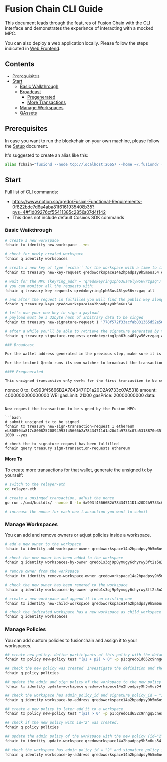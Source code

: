 # Fusion Chain CLI Guide

This document leads through the features of Fusion Chain 
with the CLI interface and demonstrates the experience 
of interacting with a mocked MPC.

You can also deploy a web application locally. Please follow the steps indicated in [Web Frontend](./SETUP.md#web-frontend).

## Contents

* [Prerequisites](#prerequisites)
* [Start](#start)
    * [Basic Walkthrough](#basic-walkthrough)
    * [Broadcast](#broadcast)
        * [Pregenerated](#pregenerated)
        * [More Transactions](#more-tx)
    * [Manage Workspaces](#manage-workspaces)
    * [QAssets](#qassets)

## Prerequisites

In case you want to run the blockchain on your own machine, please follow the [Setup](./SETUP.md) document. 

It's suggested to create an alias like this:

```bash
alias fchain="fusiond --node tcp://localhost:26657 --home ~/.fusiond/ --from shulgin --gas-prices 1000000000nQRDO"
```

## Start

Full list of CLI commands:

- https://www.notion.so/qredo/Fusion-Functional-Requirements-0f822bdc7d6a4aba81f6161935408b35?pvs=4#f1d09276cf55411385c2856a07d4f142
- This does not include default Cosmos SDK commands

### Basic Walkthrough

```bash
# create a new workspace
fchain tx identity new-workspace --yes

# check for newly created workspace
fchain q identity workspaces

# creata a new key of type `ecdsa`` for the workspace with a time to live of 1000 blocks
fchain tx treasury new-key-request qredoworkspace14a2hpadpsy9h5m6us54 qredokeyring1ph63us46lyw56vrzgaq ecdsa 1000 --yes 

# wait for the MPC (keyring_addr = "qredokeyring1ph63us46lyw56vrzgaq") to pick up the request and generate a new key
# you can monitor all the requests with:
fchain q treasury key-requests qredokeyring1ph63us46lyw56vrzgaq all

# and after the request in fulfilled you will find the public key along with addresses for supported wallet types in fusionchain:
fchain q treasury keys qredoworkspace14a2hpadpsy9h5m6us54

# let's use your new key to sign a payload
# payload must be a 32byte hash of arbitrary data to be singed
fchain tx treasury new-signature-request 1 '778f572f33acfab831365d52e563a0ddd2829ddd7060bec69719b7e41f6ef91c' 1000 --yes

# after a while you'll be able to retrieve the signature generated by the keyring
fchain q treasury signature-requests qredokeyring1ph63us46lyw56vrzgaq all

### Broadcast

For the wallet address generated in the previous step, make sure it is funded. For this example, we are using `0xC828Bf9126667972400E1ABE600BAAB877B1e674` as an example. 

For the testnet Qredo runs its own watcher to broadcast the transaction. You can also run your own.

#### Pregenerated

This unsigned transaction only works for the first transaction to be sent from an address. The transaction looks as follows: 

```
nonce: 0
to: 0x993f45666B2A78434711D1a20D2A9733c07A5318
amount: 4000000000000000 WEI
gasLimit: 21000
gasPrice: 20000000000
data: 
```

Now request the transaction to be signed by the Fusion MPCs

```bash
# submit unsigned tx to be signed
fchain tx treasury new-sign-transaction-request 1 ethereum eb808504a817c80082520894993f45666b2a78434711d1a20d2a9733c07a5318870e35fa931a000080808080 1000 --yes

# check the tx signature request has been fulfilled
fchain query treasury sign-transaction-requests ethereum
```

#### More Tx

To create more transactions for that wallet, generate the unsigned tx by yourself:

```bash
# switch to the relayer-eth
cd relayer-eth

# create a unsinged transaction, adjust the nonce
go run ./cmd/buildtx/ -nonce 0 -to 0x993f45666B2A78434711D1a20D2A9733c07A5318 -amount 4000000000000000

# increase the nonce for each new transaction you want to submit
```

### Manage Workspaces

You can add and remove owners or adjust policies inside a workspace. 

```bash
# add a new owner to the workspace
fchain tx identity add-workspace-owner qredoworkspace14a2hpadpsy9h5m6us54 qredo1s3qj9p0ymugy6chyrwy3ft2s5u24fc320vdvv5 1000 --yes

# check the new owner has been added to the workspace
fchain q identity workspaces-by-owner qredo1s3qj9p0ymugy6chyrwy3ft2s5u24fc320vdvv5

# remove owner from the workspace
fchain tx identity remove-workspace-owner qredoworkspace14a2hpadpsy9h5m6us54 qredo1s3qj9p0ymugy6chyrwy3ft2s5u24fc320vdvv5 --yes

# check the new owner has been removed to the workspace
fchain q identity workspaces-by-owner qredo1s3qj9p0ymugy6chyrwy3ft2s5u24fc320vdvv5

# create a new workspace and append it to an existing one
fchain tx identity new-child-workspace qredoworkspace14a2hpadpsy9h5m6us54 1000 --yes

# check the indicated workspace has a new workspace as child_workspace
fchain q identity workspaces
```

### Manage Policies

You can add custom policies to fusionchain and assign it to your workspaces. 

```bash
## create new policy. define participants of this policy with the default and a second user
fchain tx policy new-policy test "(p1 + p2) > 0" -p p1:qredo1d652c9nngq5cneak2whyaqa4g9ehr8psyl0t7j,p2:qredo1s3qj9p0ymugy6chyrwy3ft2s5u24fc320vdvv5 --yes

## check the new policy was created. Investigate the definition and the participants which should be the same as in the previous step
fchain q policy policies

## update the admin and sign policy of the workspace to the new policy (id=1)
fchain tx identity update-workspace qredoworkspace14a2hpadpsy9h5m6us54 1 1 1000 --yes

## check the workspace has admin_policy_id and signature_policy_id = "1"
fchain q identity workspace-by-address qredoworkspace14a2hpadpsy9h5m6us54

## create a new policy to later add it to a workspace
fchain tx policy new-policy test "(p1) > 0" -p p1:qredo1d652c9nngq5cneak2whyaqa4g9ehr8psyl0t7j --yes

## check if the new policy with id="2" was created.
fchain q policy policies

## update the admin policy of the workspace with the new policy (id="2")
fchain tx identity update-workspace qredoworkspace14a2hpadpsy9h5m6us54 2 1 1000 --yes

## check the workspace has admin_policy_id = "2" and signature_policy_id = "1"
fchain q identity workspace-by-address qredoworkspace14a2hpadpsy9h5m6us54
```